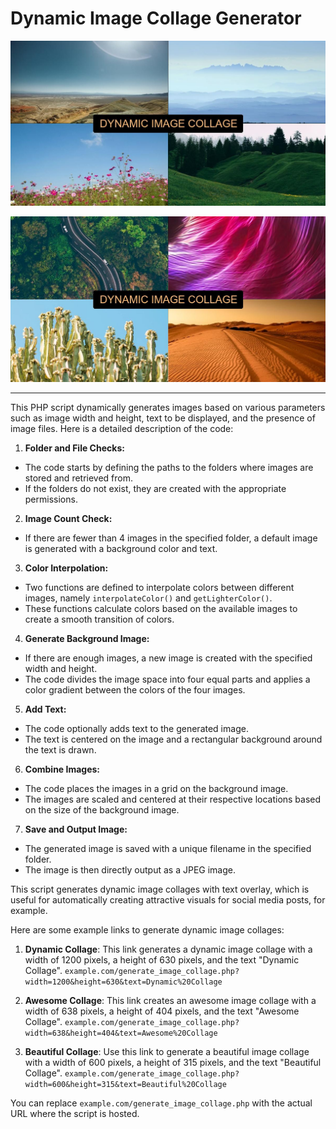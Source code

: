<p align="center"><h1>Dynamic Image Collage Generator</h1></p>

[![Webily](https://raw.githubusercontent.com/WebilyBE/DynamicImageCollageGenerator/main/DynamicImageCollageGenerator-5.jpeg)](https://webily.io)

[![Webily](https://raw.githubusercontent.com/WebilyBE/DynamicImageCollageGenerator/main/DynamicImageCollageGenerator-6.jpeg)](https://webily.io)

---
This PHP script dynamically generates images based on various parameters such as image width and height, text to be displayed, and the presence of image files. Here is a detailed description of the code:

1. **Folder and File Checks:**
- The code starts by defining the paths to the folders where images are stored and retrieved from.
- If the folders do not exist, they are created with the appropriate permissions.

2. **Image Count Check:**
- If there are fewer than 4 images in the specified folder, a default image is generated with a background color and text.

3. **Color Interpolation:**
- Two functions are defined to interpolate colors between different images, namely `interpolateColor()` and `getLighterColor()`.
- These functions calculate colors based on the available images to create a smooth transition of colors.

4. **Generate Background Image:**
- If there are enough images, a new image is created with the specified width and height.
- The code divides the image space into four equal parts and applies a color gradient between the colors of the four images.

5. **Add Text:**
- The code optionally adds text to the generated image.
- The text is centered on the image and a rectangular background around the text is drawn.

6. **Combine Images:**
- The code places the images in a grid on the background image.
- The images are scaled and centered at their respective locations based on the size of the background image.

7. **Save and Output Image:**
- The generated image is saved with a unique filename in the specified folder.
- The image is then directly output as a JPEG image.

This script generates dynamic image collages with text overlay, which is useful for automatically creating attractive visuals for social media posts, for example.

Here are some example links to generate dynamic image collages:

1. **Dynamic Collage**: This link generates a dynamic image collage with a width of 1200 pixels, a height of 630 pixels, and the text "Dynamic Collage". `example.com/generate_image_collage.php?width=1200&height=630&text=Dynamic%20Collage`

2. **Awesome Collage**: This link creates an awesome image collage with a width of 638 pixels, a height of 404 pixels, and the text "Awesome Collage".  `example.com/generate_image_collage.php?width=638&height=404&text=Awesome%20Collage`

3. **Beautiful Collage**: Use this link to generate a beautiful image collage with a width of 600 pixels, a height of 315 pixels, and the text "Beautiful Collage". `example.com/generate_image_collage.php?width=600&height=315&text=Beautiful%20Collage`

You can replace `example.com/generate_image_collage.php` with the actual URL where the script is hosted.
